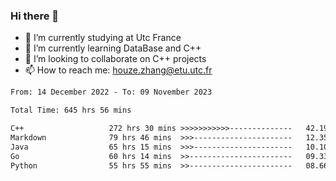 ### Hi there 👋
- 🔭 I’m currently studying at Utc France
- 🌱 I’m currently learning DataBase and C++
- 👯 I’m looking to collaborate on C++ projects
- 📫 How to reach me: houze.zhang@etu.utc.fr

<!--START_SECTION:waka-->

```txt
From: 14 December 2022 - To: 09 November 2023

Total Time: 645 hrs 56 mins

C++                   272 hrs 30 mins >>>>>>>>>>>--------------   42.19 %
Markdown              79 hrs 46 mins  >>>----------------------   12.35 %
Java                  65 hrs 15 mins  >>>----------------------   10.10 %
Go                    60 hrs 14 mins  >>-----------------------   09.33 %
Python                55 hrs 55 mins  >>-----------------------   08.66 %
```

<!--END_SECTION:waka-->
